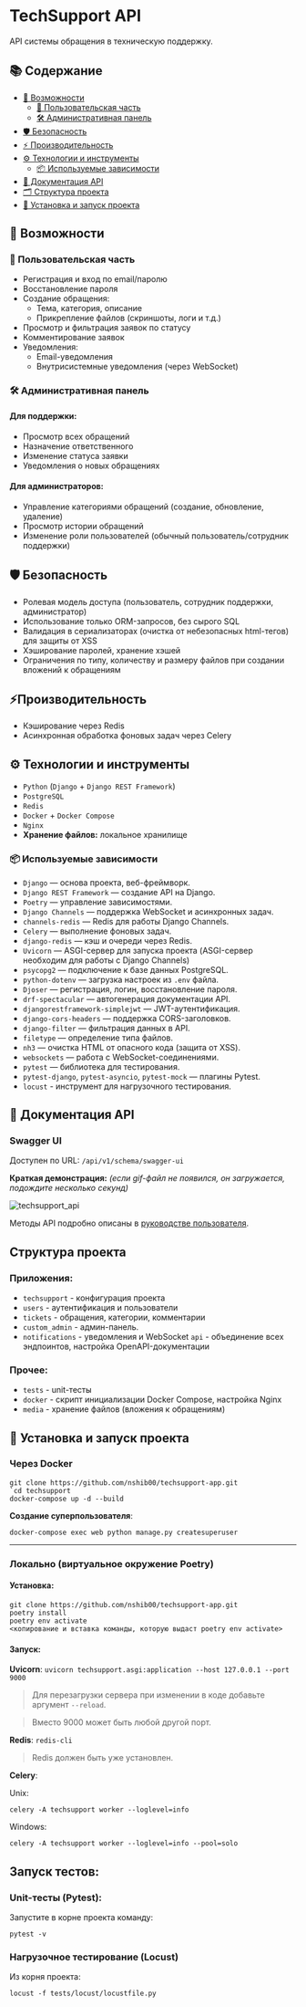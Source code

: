 # TechSupport API
API системы обращения в техническую поддержку.

## 📚 Содержание

- [📌 Возможности](#abilities)
  -  [👤 Пользовательская часть](#users)
  -  [🛠 Административная панель](#admin)
- [🛡️ Безопасность](#safety)  
- [⚡ Производительность](#performance)  
- [⚙️ Технологии и инструменты](#tools)
  - [📦 Используемые зависимости](#packages)
- [📑 Документация API](#docs)  
- [🗂 Структура проекта](#structure)  
- [🚀 Установка и запуск проекта](#setup)  


<a name="abilities"></a> 
## 📌 Возможности
<a name="users"></a> 
### 👤 Пользовательская часть
- Регистрация и вход по email/паролю
- Восстановление пароля
- Создание обращения:
  - Тема, категория, описание
  - Прикрепление файлов (скриншоты, логи и т.д.)
- Просмотр и фильтрация заявок по статусу
- Комментирование заявок
- Уведомления:
  - Email-уведомления
  - Внутрисистемные уведомления (через WebSocket)

<a name="admin"></a> 
### 🛠 Административная панель

#### Для поддержки:
- Просмотр всех обращений
- Назначение ответственного
- Изменение статуса заявки
- Уведомления о новых обращениях

#### Для администраторов:
- Управление категориями обращений (создание, обновление, удаление)
- Просмотр истории обращений
- Изменение роли пользователей (обычный пользователь/сотрудник поддержки)

<a name="safety"></a> 
## 🛡️ Безопасность
- Ролевая модель доступа (пользователь, сотрудник поддержки, администратор)
- Использование только ORM-запросов, без сырого SQL
- Валидация в сериализаторах (очистка от небезопасных html-тегов) для защиты от XSS
- Хэширование паролей, хранение хэшей
- Ограничения по типу, количеству и размеру файлов при создании вложений к обращениям

<a name="performance"></a> 
## ⚡Производительность
- Кэширование через Redis
- Асинхронная обработка фоновых задач через Celery

<a name="tools"></a> 
## ⚙️ Технологии и инструменты

- `Python` (`Django` + `Django REST Framework`)
- `PostgreSQL`
- `Redis`
- `Docker` + `Docker Compose`
- `Nginx`
- **Хранение файлов:** локальное хранилище

<a name="packages"></a> 
### 📦 Используемые зависимости

- `Django` — основа проекта, веб-фреймворк.
- `Django REST Framework` — создание API на Django.
- `Poetry` — управление зависимостями. 
- `Django Channels` — поддержка WebSocket и асинхронных задач.
- `channels-redis` — Redis для работы Django Channels.
- `Celery` — выполнение фоновых задач.
- `django-redis` — кэш и очереди через Redis.
- `Uvicorn` — ASGI-сервер для запуска проекта (ASGI-сервер необходим для работы с Django Channels)
- `psycopg2` — подключение к базе данных PostgreSQL.
- `python-dotenv` — загрузка настроек из `.env` файла.
- `Djoser` — регистрация, логин, восстановление пароля.
- `drf-spectacular` — автогенерация документации API.
- `djangorestframework-simplejwt` — JWT-аутентификация.
- `django-cors-headers` — поддержка CORS-заголовков.
- `django-filter` — фильтрация данных в API.
- `filetype` — определение типа файлов.
- `nh3` — очистка HTML от опасного кода (защита от XSS).
- `websockets` — работа с WebSocket-соединениями.
- `pytest` — библиотека для тестирования.
- `pytest-django`, `pytest-asyncio`, `pytest-mock` — плагины Pytest.
- `locust` - инструмент для нагрузочного тестирования.

<a name="docs"></a> 
## 📑 Документация API

### Swagger UI

Доступен по URL: `/api/v1/schema/swagger-ui`

**Краткая демонстрация:**
*(если gif-файл не появился, он загружается, подождите несколько секунд)*

![techsupport_api](https://github.com/user-attachments/assets/bb222f5b-9dcb-43d7-b598-d0dd2af7fbdf)


Методы API подробно описаны в [руководстве пользователя](docs/user_guide.md).


<a name="structure"></a> 
## Структура проекта

### Приложения:
- `techsupport` - конфигурация проекта
- `users` - аутентификация и пользователи
- `tickets` - обращения, категории, комментарии
- `custom_admin` - админ-панель.
- `notifications` - уведомления и WebSocket
`api` - объединение всех эндпоинтов, настройка OpenAPI-документации

### Прочее:
- `tests` - unit-тесты
- `docker` - скрипт инициализации Docker Compose, настройка Nginx
- `media` - хранение файлов (вложения к обращениям)

<a name="setup"></a> 
## 🚀 Установка и запуск проекта

### Через Docker

```
git clone https://github.com/nshib00/techsupport-app.git
`cd techsupport
docker-compose up -d --build
```

**Создание суперпользователя**:

`docker-compose exec web python manage.py createsuperuser`

---

### Локально (виртуальное окружение Poetry)

#### Установка:
```
git clone https://github.com/nshib00/techsupport-app.git
poetry install
poetry env activate
<копирование и вставка команды, которую выдаст poetry env activate>
```

#### Запуск:

**Uvicorn**:
`uvicorn techsupport.asgi:application --host 127.0.0.1 --port 9000`

> Для перезагрузки сервера при изменении в коде добавьте аргумент `--reload`.

> Вместо 9000 может быть любой другой порт.

**Redis**:
`redis-cli`

> Redis должен быть уже установлен.

**Celery**:

Unix:

`celery -A techsupport worker --loglevel=info`

Windows:

`celery -A techsupport worker --loglevel=info --pool=solo`


## Запуск тестов:

### Unit-тесты (Pytest):

Запустите в корне проекта команду:

`pytest -v`


### Нагрузочное тестирование (Locust)

Из корня проекта:

`locust -f tests/locust/locustfile.py`
